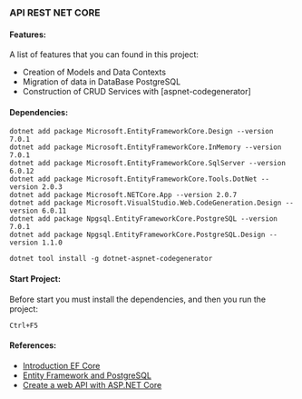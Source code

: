 ### API REST NET CORE

#### Features:

A list of features that you can found in this project:
* Creation of Models and Data Contexts
* Migration of data in DataBase PostgreSQL
* Construction of CRUD Services with [aspnet-codegenerator]

#### Dependencies:

```
dotnet add package Microsoft.EntityFrameworkCore.Design --version 7.0.1
dotnet add package Microsoft.EntityFrameworkCore.InMemory --version 7.0.1
dotnet add package Microsoft.EntityFrameworkCore.SqlServer --version 6.0.12
dotnet add package Microsoft.EntityFrameworkCore.Tools.DotNet --version 2.0.3
dotnet add package Microsoft.NETCore.App --version 2.0.7
dotnet add package Microsoft.VisualStudio.Web.CodeGeneration.Design --version 6.0.11
dotnet add package Npgsql.EntityFrameworkCore.PostgreSQL --version 7.0.1
dotnet add package Npgsql.EntityFrameworkCore.PostgreSQL.Design --version 1.1.0

dotnet tool install -g dotnet-aspnet-codegenerator
```

#### Start Project:

Before start you must install the dependencies, and then you run the project:

```
Ctrl+F5
```

#### References:

* [Introduction EF Core](https://bit.ly/3v8I9Mw)
* [Entity Framework and PostgreSQL](https://bit.ly/3PHUfWa)
* [Create a web API with ASP.NET Core](https://bit.ly/3v65Yob)
